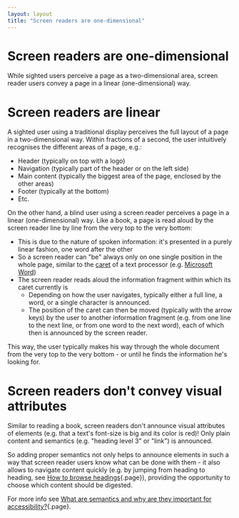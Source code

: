 ```yaml
---
layout: layout
title: "Screen readers are one-dimensional"
---
```


# Screen readers are one-dimensional

While sighted users perceive a page as a two-dimensional area, screen reader users convey a page in a linear (one-dimensional) way.

# Screen readers are linear

A sighted user using a traditional display perceives the full layout of a page in a two-dimensional way. Within fractions of a second, the user intuitively recognises the different areas of a page, e.g.:

- Header (typically on top with a logo)
- Navigation (typically part of the header or on the left side)
- Main content (typically the biggest area of the page, enclosed by the other areas)
- Footer (typically at the bottom)
- Etc.

On the other hand, a blind user using a screen reader perceives a page in a linear (one-dimensional) way. Like a book, a page is read aloud by the screen reader line by line from the very top to the very bottom:

- This is due to the nature of spoken information: it's presented in a purely linear fashion, one word after the other
- So a screen reader can "be" always only on one single position in the whole page, similar to the [caret](https://en.wikipedia.org/wiki/Caret_navigation) of a text processor (e.g. [Microsoft Word](https://products.office.com/word))
- The screen reader reads aloud the information fragment within which its caret currently is
    - Depending on how the user navigates, typically either a full line, a word, or a single character is announced.
    - The position of the caret can then be moved (typically with the arrow keys) by the user to another information fragment (e.g. from one line to the next line, or from one word to the next word), each of which then is announced by the screen reader.

This way, the user typically makes his way through the whole document from the very top to the very bottom - or until he finds the information he's looking for.

# Screen readers don't convey visual attributes

Similar to reading a book, screen readers don't announce visual attributes of elements (e.g. that a text's font-size is big and its color is red)! Only plain content and semantics (e.g. "heading level 3" or "link") is announced.

So adding proper semantics not only helps to announce elements in such a way that screen reader users know what can be done with them - it also allows to navigate content quickly (e.g. by jumping from heading to heading, see [How to browse headings](/code-examples/accessible-heading-outlines/how-to-browse-headings){.page}), providing the opportunity to choose which content should be digested.

For more info see [What are semantics and why are they important for accessibility?](/knowledge-about-developing-and-testing-accessible-websites/what-are-semantics-and-why-are-they-important-for-accessibility){.page}.